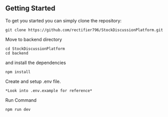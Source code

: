 ## Getting Started
To get you started you can simply clone the repository:

```
git clone https://github.com/rectifier796/StockDiscussionPlatform.git
```
Move to backend directory
```
cd StockDiscussionPlatform
cd backend
```
and install the dependencies
```
npm install
```
Create and setup .env file.
```
*Look into .env.example for reference*
```
Run Command
```
npm run dev
```

